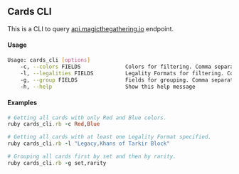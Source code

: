 ## Cards CLI
This is a CLI to query [api.magicthegathering.io](https://api.magicthegathering.io/v1/cards) endpoint.

#### Usage
```bash
Usage: cards_cli [options]    
    -c, --colors FIELDS              Colors for filtering. Comma separated value. Eg: Blue,Red,White
    -l, --legalities FIELDS          Legality Formats for filtering. Comma separated value. Eg: "Commander,Legacy,Khans of Tarkir Block"
    -g, --group FIELDS               Fields for grouping. Comma separated value. Eg: set,rarity
    -h, --help                       Show this help message
```

#### Examples
```ruby
# Getting all cards with only Red and Blue colors. 
ruby cards_cli.rb -c Red,Blue

# Getting all cards with at least one Legality Format specified. 
ruby cards_cli.rb -l "Legacy,Khans of Tarkir Block"

# Grouping all cards first by set and then by rarity. 
ruby cards_cli.rb -g set,rarity
```